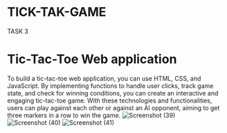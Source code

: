 # TICK-TAK-GAME
TASK 3
# Tic-Tac-Toe Web application

To build a tic-tac-toe web application, you can use HTML, CSS, and JavaScript. By implementing functions to handle user clicks, track game state,
and check for winning conditions, you can create an interactive and engaging tic-tac-toe game. With these technologies and functionalities,
users can play against each other or against an AI opponent, aiming to get three markers in a row to win the game.
![Screenshot (39)](https://github.com/user-attachments/assets/b09a41e2-525a-4045-bf90-fe2357378053)
![Screenshot (40)](https://github.com/user-attachments/assets/1607de20-de3f-492f-b388-7b7b0cbe5997)
![Screenshot (41)](https://github.com/user-attachments/assets/37ef2e18-4c49-40df-b56b-7af55cc1017e)
